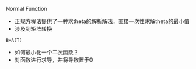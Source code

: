 Normal Function
* 正规方程法提供了一种求theta的解析解法，直接一次性求解theta的最小值
* 涉及到矩阵转换
```
B=A(T)
```
* 如何最小化一个二次函数？
 * 对函数进行求导，并将导数置于0